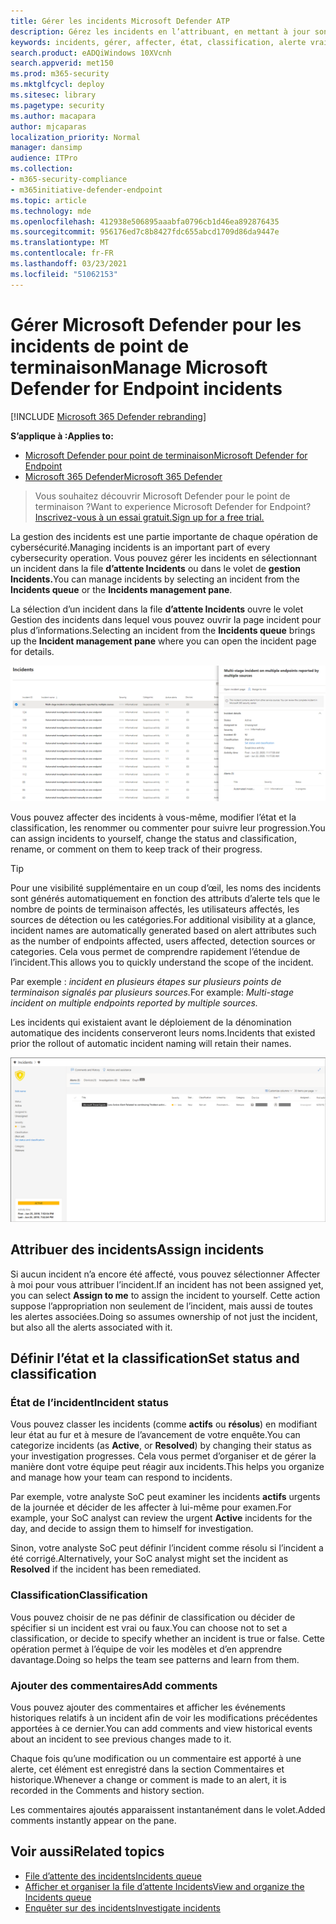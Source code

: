 ```yaml
---
title: Gérer les incidents Microsoft Defender ATP
description: Gérez les incidents en l’attribuant, en mettant à jour son état ou en attribuant sa classification.
keywords: incidents, gérer, affecter, état, classification, alerte vraie, alerte false
search.product: eADQiWindows 10XVcnh
search.appverid: met150
ms.prod: m365-security
ms.mktglfcycl: deploy
ms.sitesec: library
ms.pagetype: security
ms.author: macapara
author: mjcaparas
localization_priority: Normal
manager: dansimp
audience: ITPro
ms.collection:
- m365-security-compliance
- m365initiative-defender-endpoint
ms.topic: article
ms.technology: mde
ms.openlocfilehash: 412938e506895aaabfa0796cb1d46ea892876435
ms.sourcegitcommit: 956176ed7c8b8427fdc655abcd1709d86da9447e
ms.translationtype: MT
ms.contentlocale: fr-FR
ms.lasthandoff: 03/23/2021
ms.locfileid: "51062153"
---
```

# <a name="manage-microsoft-defender-for-endpoint-incidents"></a><span data-ttu-id="f4467-104">Gérer Microsoft Defender pour les incidents de point de terminaison</span><span class="sxs-lookup"><span data-stu-id="f4467-104">Manage Microsoft Defender for Endpoint incidents</span></span>

[!INCLUDE [Microsoft 365 Defender rebranding](../../includes/microsoft-defender.md)]


<span data-ttu-id="f4467-105">**S’applique à :**</span><span class="sxs-lookup"><span data-stu-id="f4467-105">**Applies to:**</span></span>
- [<span data-ttu-id="f4467-106">Microsoft Defender pour point de terminaison</span><span class="sxs-lookup"><span data-stu-id="f4467-106">Microsoft Defender for Endpoint</span></span>](https://go.microsoft.com/fwlink/p/?linkid=2146631)
- [<span data-ttu-id="f4467-107">Microsoft 365 Defender</span><span class="sxs-lookup"><span data-stu-id="f4467-107">Microsoft 365 Defender</span></span>](https://go.microsoft.com/fwlink/?linkid=2118804)

> <span data-ttu-id="f4467-108">Vous souhaitez découvrir Microsoft Defender pour le point de terminaison ?</span><span class="sxs-lookup"><span data-stu-id="f4467-108">Want to experience Microsoft Defender for Endpoint?</span></span> [<span data-ttu-id="f4467-109">Inscrivez-vous à un essai gratuit.</span><span class="sxs-lookup"><span data-stu-id="f4467-109">Sign up for a free trial.</span></span>](https://www.microsoft.com/microsoft-365/windows/microsoft-defender-atp?ocid=docs-wdatp-exposedapis-abovefoldlink)

<span data-ttu-id="f4467-110">La gestion des incidents est une partie importante de chaque opération de cybersécurité.</span><span class="sxs-lookup"><span data-stu-id="f4467-110">Managing incidents is an important part of every cybersecurity operation.</span></span> <span data-ttu-id="f4467-111">Vous pouvez gérer les incidents en sélectionnant un incident dans la file **d’attente Incidents** ou dans le volet de **gestion Incidents.**</span><span class="sxs-lookup"><span data-stu-id="f4467-111">You can manage incidents by selecting an incident from the **Incidents queue** or the **Incidents management pane**.</span></span> 


<span data-ttu-id="f4467-112">La sélection d’un incident dans la  file **d’attente Incidents** ouvre le volet Gestion des incidents dans lequel vous pouvez ouvrir la page incident pour plus d’informations.</span><span class="sxs-lookup"><span data-stu-id="f4467-112">Selecting an incident from the **Incidents queue** brings up the **Incident management pane** where you can open the incident page for details.</span></span>


![Image du volet de gestion des incidents](images/atp-incidents-mgt-pane-updated.png)

<span data-ttu-id="f4467-114">Vous pouvez affecter des incidents à vous-même, modifier l’état et la classification, les renommer ou commenter pour suivre leur progression.</span><span class="sxs-lookup"><span data-stu-id="f4467-114">You can assign incidents to yourself, change the status and classification, rename, or comment on them to keep track of their progress.</span></span>

> [!TIP]
> <span data-ttu-id="f4467-115">Pour une visibilité supplémentaire en un coup d’œil, les noms des incidents sont générés automatiquement en fonction des attributs d’alerte tels que le nombre de points de terminaison affectés, les utilisateurs affectés, les sources de détection ou les catégories.</span><span class="sxs-lookup"><span data-stu-id="f4467-115">For additional visibility at a glance, incident names are automatically generated based on alert attributes such as the number of endpoints affected, users affected, detection sources or categories.</span></span> <span data-ttu-id="f4467-116">Cela vous permet de comprendre rapidement l’étendue de l’incident.</span><span class="sxs-lookup"><span data-stu-id="f4467-116">This allows you to quickly understand the scope of the incident.</span></span>
>
> <span data-ttu-id="f4467-117">Par exemple : *incident en plusieurs étapes sur plusieurs points de terminaison signalés par plusieurs sources.*</span><span class="sxs-lookup"><span data-stu-id="f4467-117">For example: *Multi-stage incident on multiple endpoints reported by multiple sources.*</span></span>
>
> <span data-ttu-id="f4467-118">Les incidents qui existaient avant le déploiement de la dénomination automatique des incidents conserveront leurs noms.</span><span class="sxs-lookup"><span data-stu-id="f4467-118">Incidents that existed prior the rollout of automatic incident naming will retain their names.</span></span>
>


![Image de la page de détails de l’incident](images/atp-incident-details-updated.png)

## <a name="assign-incidents"></a><span data-ttu-id="f4467-120">Attribuer des incidents</span><span class="sxs-lookup"><span data-stu-id="f4467-120">Assign incidents</span></span>
<span data-ttu-id="f4467-121">Si aucun incident n’a encore  été affecté, vous pouvez sélectionner Affecter à moi pour vous attribuer l’incident.</span><span class="sxs-lookup"><span data-stu-id="f4467-121">If an incident has not been assigned yet, you can select **Assign to me** to assign the incident to yourself.</span></span> <span data-ttu-id="f4467-122">Cette action suppose l’appropriation non seulement de l’incident, mais aussi de toutes les alertes associées.</span><span class="sxs-lookup"><span data-stu-id="f4467-122">Doing so assumes ownership of not just the incident, but also all the alerts associated with it.</span></span>

## <a name="set-status-and-classification"></a><span data-ttu-id="f4467-123">Définir l’état et la classification</span><span class="sxs-lookup"><span data-stu-id="f4467-123">Set status and classification</span></span>
### <a name="incident-status"></a><span data-ttu-id="f4467-124">État de l’incident</span><span class="sxs-lookup"><span data-stu-id="f4467-124">Incident status</span></span>
<span data-ttu-id="f4467-125">Vous pouvez classer les incidents (comme **actifs** ou **résolus**) en modifiant leur état au fur et à mesure de l’avancement de votre enquête.</span><span class="sxs-lookup"><span data-stu-id="f4467-125">You can categorize incidents (as **Active**, or **Resolved**) by changing their status as your investigation progresses.</span></span> <span data-ttu-id="f4467-126">Cela vous permet d’organiser et de gérer la manière dont votre équipe peut réagir aux incidents.</span><span class="sxs-lookup"><span data-stu-id="f4467-126">This helps you organize and manage how your team can respond to incidents.</span></span>

<span data-ttu-id="f4467-127">Par exemple, votre analyste SoC peut examiner les incidents **actifs** urgents de la journée et décider de les affecter à lui-même pour examen.</span><span class="sxs-lookup"><span data-stu-id="f4467-127">For example, your SoC analyst can review the urgent **Active** incidents for the day, and decide to assign them to himself for investigation.</span></span>

<span data-ttu-id="f4467-128">Sinon, votre analyste SoC peut  définir l’incident comme résolu si l’incident a été corrigé.</span><span class="sxs-lookup"><span data-stu-id="f4467-128">Alternatively, your SoC analyst might set the incident as **Resolved** if the incident has been remediated.</span></span> 

### <a name="classification"></a><span data-ttu-id="f4467-129">Classification</span><span class="sxs-lookup"><span data-stu-id="f4467-129">Classification</span></span>
<span data-ttu-id="f4467-130">Vous pouvez choisir de ne pas définir de classification ou décider de spécifier si un incident est vrai ou faux.</span><span class="sxs-lookup"><span data-stu-id="f4467-130">You can choose not to set a classification, or decide to specify whether an incident is true or false.</span></span> <span data-ttu-id="f4467-131">Cette opération permet à l’équipe de voir les modèles et d’en apprendre davantage.</span><span class="sxs-lookup"><span data-stu-id="f4467-131">Doing so helps the team see patterns and learn from them.</span></span>

### <a name="add-comments"></a><span data-ttu-id="f4467-132">Ajouter des commentaires</span><span class="sxs-lookup"><span data-stu-id="f4467-132">Add comments</span></span>
<span data-ttu-id="f4467-133">Vous pouvez ajouter des commentaires et afficher les événements historiques relatifs à un incident afin de voir les modifications précédentes apportées à ce dernier.</span><span class="sxs-lookup"><span data-stu-id="f4467-133">You can add comments and view historical events about an incident to see previous changes made to it.</span></span>

<span data-ttu-id="f4467-134">Chaque fois qu’une modification ou un commentaire est apporté à une alerte, cet élément est enregistré dans la section Commentaires et historique.</span><span class="sxs-lookup"><span data-stu-id="f4467-134">Whenever a change or comment is made to an alert, it is recorded in the Comments and history section.</span></span>

<span data-ttu-id="f4467-135">Les commentaires ajoutés apparaissent instantanément dans le volet.</span><span class="sxs-lookup"><span data-stu-id="f4467-135">Added comments instantly appear on the pane.</span></span>



## <a name="related-topics"></a><span data-ttu-id="f4467-136">Voir aussi</span><span class="sxs-lookup"><span data-stu-id="f4467-136">Related topics</span></span>
- [<span data-ttu-id="f4467-137">File d’attente des incidents</span><span class="sxs-lookup"><span data-stu-id="f4467-137">Incidents queue</span></span>](https://docs.microsoft.com/microsoft-365/security/defender-endpoint/view-incidents-queue)
- [<span data-ttu-id="f4467-138">Afficher et organiser la file d’attente Incidents</span><span class="sxs-lookup"><span data-stu-id="f4467-138">View and organize the Incidents queue</span></span>](view-incidents-queue.md)
- [<span data-ttu-id="f4467-139">Enquêter sur des incidents</span><span class="sxs-lookup"><span data-stu-id="f4467-139">Investigate incidents</span></span>](investigate-incidents.md)
